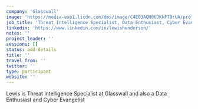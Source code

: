 ```yaml
---
company: 'Glasswall'
image: 'https://media-exp1.licdn.com/dms/image/C4E03AQH0UJKkF78rUA/profile-displayphoto-shrink_200_200/0?e=1588204800&v=beta&t=LIvKZVWcEJ6JKsRwrHf87hHtRZ_iFmwXK00lVdYBNf4'
job_title: 'Threat Intelligence Specialist, Data Enthusiast, Cyber Evangelist'
linkedin: 'https://www.linkedin.com/in/lewishenderson/'
notes: ''
project_leader: ''
sessions: []
status: add-details
title: ''
travel_from: ''
twitter: ''
type: participant
website: ''
---
```

Lewis is Threat Intelligence Specialist at Glasswall and also a Data Enthusiast and Cyber Evangelist 